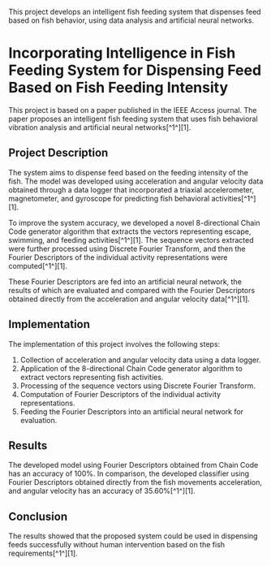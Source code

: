 This project develops an intelligent fish feeding system that dispenses feed based on fish behavior, using data analysis and artificial neural networks.

# Incorporating Intelligence in Fish Feeding System for Dispensing Feed Based on Fish Feeding Intensity

This project is based on a paper published in the IEEE Access journal. The paper proposes an intelligent fish feeding system that uses fish behavioral vibration analysis and artificial neural networks[^1^][1].

## Project Description

The system aims to dispense feed based on the feeding intensity of the fish. The model was developed using acceleration and angular velocity data obtained through a data logger that incorporated a triaxial accelerometer, magnetometer, and gyroscope for predicting fish behavioral activities[^1^][1].

To improve the system accuracy, we developed a novel 8-directional Chain Code generator algorithm that extracts the vectors representing escape, swimming, and feeding activities[^1^][1]. The sequence vectors extracted were further processed using Discrete Fourier Transform, and then the Fourier Descriptors of the individual activity representations were computed[^1^][1].

These Fourier Descriptors are fed into an artificial neural network, the results of which are evaluated and compared with the Fourier Descriptors obtained directly from the acceleration and angular velocity data[^1^][1].

## Implementation

The implementation of this project involves the following steps:

1. Collection of acceleration and angular velocity data using a data logger.
2. Application of the 8-directional Chain Code generator algorithm to extract vectors representing fish activities.
3. Processing of the sequence vectors using Discrete Fourier Transform.
4. Computation of Fourier Descriptors of the individual activity representations.
5. Feeding the Fourier Descriptors into an artificial neural network for evaluation.

## Results

The developed model using Fourier Descriptors obtained from Chain Code has an accuracy of 100%. In comparison, the developed classifier using Fourier Descriptors obtained directly from the fish movements acceleration, and angular velocity has an accuracy of 35.60%[^1^][1].

## Conclusion

The results showed that the proposed system could be used in dispensing feeds successfully without human intervention based on the fish requirements[^1^][1].
